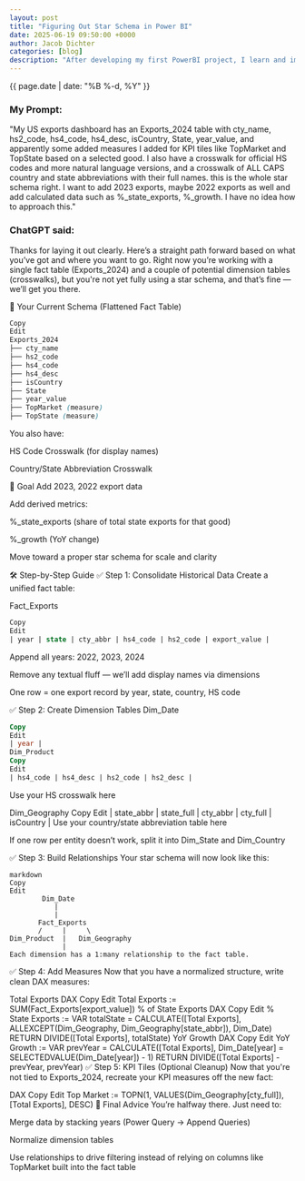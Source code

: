 ```yaml
---
layout: post
title: "Figuring Out Star Schema in Power BI"
date: 2025-06-19 09:50:00 +0000
author: Jacob Dichter
categories: [blog]
description: "After developing my first PowerBI project, I learn and implement preferred practices in semantic modeling and the star schema approach to dashboard development."
---
```

<span class="date" style="padding-top: 0px; margin-top: 0px;">{{ page.date | date: "%B %-d, %Y" }}</span>


### My Prompt:
"My US exports dashboard has an Exports_2024 table with cty_name, hs2_code, hs4_code, hs4_desc, isCountry, State, year_value, and apparently some added measures I added for KPI tiles like TopMarket and TopState based on a selected good. I also have a crosswalk for official HS codes and more natural language versions, and a crosswalk of ALL CAPS country and state abbreviations with their full names. this is the whole star schema right. I want to add 2023 exports, maybe 2022 exports as well and add calculated data such as %_state_exports, %_growth. I have no idea how to approach this."


### ChatGPT said:
Thanks for laying it out clearly. Here’s a straight path forward based on what you’ve got and where you want to go. Right now you’re working with a single fact table (Exports_2024) and a couple of potential dimension tables (crosswalks), but you're not yet fully using a star schema, and that’s fine — we’ll get you there.

🔧 Your Current Schema (Flattened Fact Table)
```scss
Copy
Edit
Exports_2024
├── cty_name
├── hs2_code
├── hs4_code
├── hs4_desc
├── isCountry
├── State
├── year_value
├── TopMarket (measure)
├── TopState (measure)
```
You also have:

HS Code Crosswalk (for display names)

Country/State Abbreviation Crosswalk

🧭 Goal
Add 2023, 2022 export data

Add derived metrics:

%_state_exports (share of total state exports for that good)

%_growth (YoY change)

Move toward a proper star schema for scale and clarity

🛠 Step-by-Step Guide
✅ Step 1: Consolidate Historical Data
Create a unified fact table:

Fact_Exports

```perl
Copy
Edit
| year | state | cty_abbr | hs4_code | hs2_code | export_value |
```
Append all years: 2022, 2023, 2024

Remove any textual fluff — we’ll add display names via dimensions

One row = one export record by year, state, country, HS code

✅ Step 2: Create Dimension Tables
Dim_Date
```sql
Copy
Edit
| year |
Dim_Product
Copy
Edit
| hs4_code | hs4_desc | hs2_code | hs2_desc |
```
Use your HS crosswalk here

Dim_Geography
Copy
Edit
| state_abbr | state_full | cty_abbr | cty_full | isCountry |
Use your country/state abbreviation table here

If one row per entity doesn’t work, split it into Dim_State and Dim_Country

✅ Step 3: Build Relationships
Your star schema will now look like this:
```
markdown
Copy
Edit
        Dim_Date
           |
           |
       Fact_Exports
       /     |     \
Dim_Product  |   Dim_Geography
             |
Each dimension has a 1:many relationship to the fact table.
```

✅ Step 4: Add Measures
Now that you have a normalized structure, write clean DAX measures:

Total Exports
DAX
Copy
Edit
Total Exports := SUM(Fact_Exports[export_value])
% of State Exports
DAX
Copy
Edit
% State Exports :=
VAR totalState = CALCULATE([Total Exports], ALLEXCEPT(Dim_Geography, Dim_Geography[state_abbr]), Dim_Date)
RETURN DIVIDE([Total Exports], totalState)
YoY Growth
DAX
Copy
Edit
YoY Growth :=
VAR prevYear = CALCULATE([Total Exports], Dim_Date[year] = SELECTEDVALUE(Dim_Date[year]) - 1)
RETURN DIVIDE([Total Exports] - prevYear, prevYear)
✅ Step 5: KPI Tiles (Optional Cleanup)
Now that you're not tied to Exports_2024, recreate your KPI measures off the new fact:

DAX
Copy
Edit
Top Market :=
TOPN(1, VALUES(Dim_Geography[cty_full]), [Total Exports], DESC)
🧠 Final Advice
You’re halfway there. Just need to:

Merge data by stacking years (Power Query → Append Queries)

Normalize dimension tables

Use relationships to drive filtering instead of relying on columns like TopMarket built into the fact table

